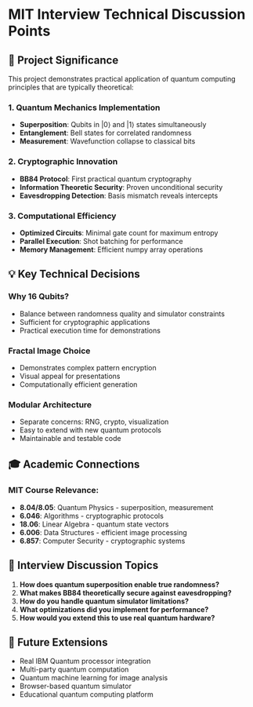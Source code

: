 # MIT Interview Technical Discussion Points

## 🎯 Project Significance

This project demonstrates practical application of quantum computing principles that are typically theoretical:

### 1. Quantum Mechanics Implementation
- **Superposition**: Qubits in |0⟩ and |1⟩ states simultaneously
- **Entanglement**: Bell states for correlated randomness
- **Measurement**: Wavefunction collapse to classical bits

### 2. Cryptographic Innovation
- **BB84 Protocol**: First practical quantum cryptography
- **Information Theoretic Security**: Proven unconditional security
- **Eavesdropping Detection**: Basis mismatch reveals intercepts

### 3. Computational Efficiency
- **Optimized Circuits**: Minimal gate count for maximum entropy
- **Parallel Execution**: Shot batching for performance
- **Memory Management**: Efficient numpy array operations

## 💡 Key Technical Decisions

### Why 16 Qubits?
- Balance between randomness quality and simulator constraints
- Sufficient for cryptographic applications
- Practical execution time for demonstrations

### Fractal Image Choice
- Demonstrates complex pattern encryption
- Visual appeal for presentations
- Computationally efficient generation

### Modular Architecture
- Separate concerns: RNG, crypto, visualization
- Easy to extend with new quantum protocols
- Maintainable and testable code

## 🎓 Academic Connections

### MIT Course Relevance:
- **8.04/8.05**: Quantum Physics - superposition, measurement
- **6.046**: Algorithms - cryptographic protocols
- **18.06**: Linear Algebra - quantum state vectors
- **6.006**: Data Structures - efficient image processing
- **6.857**: Computer Security - cryptographic systems

## 🔬 Interview Discussion Topics

1. **How does quantum superposition enable true randomness?**
2. **What makes BB84 theoretically secure against eavesdropping?**
3. **How do you handle quantum simulator limitations?**
4. **What optimizations did you implement for performance?**
5. **How would you extend this to use real quantum hardware?**

## 🚀 Future Extensions

- Real IBM Quantum processor integration
- Multi-party quantum computation
- Quantum machine learning for image analysis
- Browser-based quantum simulator
- Educational quantum computing platform